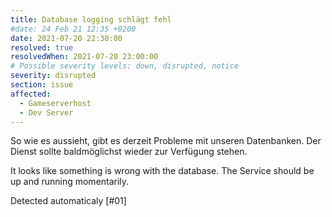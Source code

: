 ```yaml
---
title: Database logging schlägt fehl
#date: 24 Feb 21 12:35 +0200
date: 2021-07-20 22:30:00
resolved: true
resolvedWhen: 2021-07-20 23:00:00
# Possible severity levels: down, disrupted, notice
severity: disrupted
section: issue
affected:
  - Gameserverhost
  - Dev Server
---
```

So wie es aussieht, gibt es derzeit Probleme mit unseren Datenbanken.
Der Dienst sollte baldmöglichst wieder zur Verfügung stehen.

It looks like something is wrong with the database. 
The Service should be up and running momentarily. 

Detected automaticaly [#01]